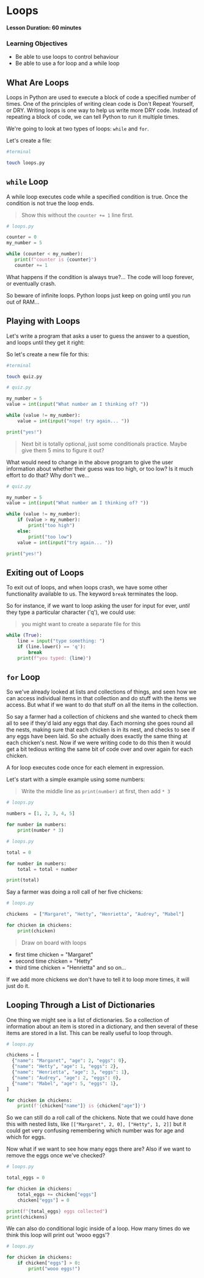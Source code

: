 # Loops

**Lesson Duration: 60 minutes**

### Learning Objectives

- Be able to use loops to control behaviour
- Be able to use a for loop and a while loop

## What Are Loops

Loops in Python are used to execute a block of code a specified number of times. One of the principles of writing clean code is Don't Repeat Yourself, or DRY. Writing loops is one way to help us write more DRY code. Instead of repeating a block of code, we can tell Python to run it multiple times.

We're going to look at two types of loops: `while` and `for`.

Let's create a file:

```bash
#terminal

touch loops.py
```

## `while` Loop

A while loop executes code while a specified condition is true. Once the condition is not true the loop ends.

> Show this without the `counter += 1` line first.

```python
# loops.py

counter = 0
my_number = 5

while (counter < my_number):
   print(f"counter is {counter}")
   counter += 1
```

What happens if the condition is always true?... The code will loop forever, or eventually crash.

So beware of infinite loops. Python loops just keep on going until you run out of RAM...

## Playing with Loops

Let's write a program that asks a user to guess the answer to a question, and loops until they get it right:

So let's create a new file for this:

```bash
#terminal

touch quiz.py
```

```python
# quiz.py

my_number = 5
value = int(input("What number am I thinking of? "))

while (value != my_number):
    value = int(input("nope! try again... "))

print("yes!")
```

> Next bit is totally optional, just some conditionals practice. Maybe give them 5 mins to figure it out?

What would need to change in the above program to give the user information about whether their guess was too high, or too low? Is it much effort to do that? Why don't we...

```python
# quiz.py

my_number = 5
value = int(input("What number am I thinking of? "))

while (value != my_number):
    if (value > my_number):
        print("too high")
    else:
        print("too low")
    value = int(input("try again... "))

print("yes!")
```

## Exiting out of Loops

To exit out of loops, and when loops crash, we have some other functionality available to us. The keyword `break` terminates the loop.

So for instance, if we want to loop asking the user for input for ever, _until_ they type a particular character ('q'), we could use:

> you might want to create a separate file for this

```python
while (True):
    line = input("type something: ")
    if (line.lower() == 'q'):
        break
    print(f"you typed: {line}")
```

## `for` Loop

So we've already looked at lists and collections of things, and seen how we can access individual items in that collection and do stuff with the items we access. But what if we want to do that stuff on all the items in the collection.

So say a farmer had a collection of chickens and she wanted to check them all to see if they'd laid any eggs that day. Each morning she goes round all the nests, making sure that each chicken is in its nest, and checks to see if any eggs have been laid. So she actually does exactly the same thing at each chicken's nest. Now if we were writing code to do this then it would get a bit tedious writing the same bit of code over and over again for each chicken.

A for loop executes code once for each element in expression.

Let's start with a simple example using some numbers:

> Write the middle line as `print(number)` at first, then add `* 3`

```python
# loops.py

numbers = [1, 2, 3, 4, 5]

for number in numbers:
    print(number * 3)
```

```python
# loops.py

total = 0

for number in numbers:
    total = total + number

print(total)
```

Say a farmer was doing a roll call of her five chickens:

```python
# loops.py

chickens  = ["Margaret", "Hetty", "Henrietta", "Audrey", "Mabel"]

for chicken in chickens:
    print(chicken)

```

> Draw on board with loops

* first time chicken = "Margaret"
* second time chicken = "Hetty"
* third time chicken = "Henrietta" and so on...

If we add more chickens we don't have to tell it to loop more times, it will just do it.

## Looping Through a List of Dictionaries

One thing we might see is a list of dictionaries. So a collection of information about an item is stored in a dictionary, and then several of these items are stored in a list. This can be really useful to loop through.

```python
# loops.py

chickens = [
  {"name": "Margaret", "age": 2, "eggs": 0},
  {"name": "Hetty", "age": 1, "eggs": 2},
  {"name": "Henrietta", "age": 3, "eggs": 1},
  {"name": "Audrey", "age": 2, "eggs": 0},
  {"name": "Mabel", "age": 5, "eggs": 1},
]

for chicken in chickens:
    print(f'{chicken["name"]} is {chicken["age"]}')

```

So we can still do a roll call of the chickens. Note that we could have done this with nested lists, like `[["Margaret", 2, 0], ["Hetty", 1, 2]]` but it could get very confusing remembering which number was for age and which for eggs.

Now what if we want to see how many eggs there are? Also if we want to remove the eggs once we've checked?

```python
# loops.py

total_eggs = 0

for chicken in chickens:
    total_eggs += chicken["eggs"]
    chicken["eggs"] = 0

print(f"{total_eggs} eggs collected")
print(chickens)
```

We can also do conditional logic inside of a loop. How many times do we think this loop will print out 'wooo eggs'?

```python
# loops.py

for chicken in chickens:
    if chicken["eggs"] > 0:
        print("wooo eggs!")
```
